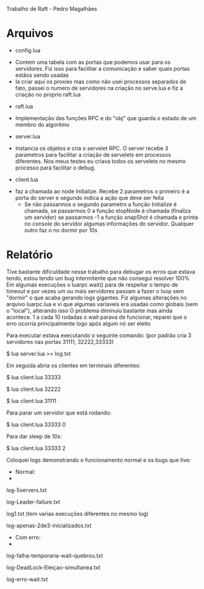 Trabalho de Raft - Pedro Magalhães

# Arquivos

* config.lua
- Contem uma tabela com as portas que podemos usar para os servidores. Fiz isso para facilitar a comunicação e saber quais portas estãos sendo usadas
- Ia criar aqui os proxies mas como não usei processos separados de fato, passei o numero de servidores na criação no serve.lua e fiz a criação no proprio raft.lua 

* raft.lua 
- Implementação das funções RPC e do "obj" que guarda o estado de um membro do algoritmo

* server.lua 
- Instancia os objetos e cria o servelet RPC. O server recebe 3 parametros para facilitar a criação de servelets em processos diferentes.
Nos meus testes eu criava todos os servelets no mesmo processo para facilitar o debug. 

* client.lua
- faz a chamada ao node Initialize. Recebe 2 parametros o primeiro é a porta do server e segundo indica a ação que deve ser feita
  - Se não passarmos o segundo parametro a função Initialize é chamada, se passarmos 0 a função stopNode é chamada (finaliza um servidor)
  se passarmos -1 a função snapShot é chamada e printa no console do servidor algumas informações do servidor. Qualquer outro faz o no dormir por 10s


# Relatório

Tive bastante dificuldade nesse trabalho para debugar os erros que estava tendo, estou tendo um bug intermitente que não consegui resolver 100%
Em algumas execuções o luarpc.wait() para de respeitar o tempo de timeout e por vezes um ou mais servidores passam a fazer o loop sem "dormir" 
o que acaba gerando logs gigantes. Fiz algumas alterações no arquivo luarpc.lua e vi que algumas variaveis era usadas como globais (sem o "local"), alterando isso O
problema diminuiu bastante mas ainda acontece. 1 a cada 10 rodadas o wait parava de funcionar, reparei que o erro ocorria principalmente logo após 
algum nó ser eleito

Para executar estava executando o seguinte comando: (por  padrão cria 3 servidores nas portas 31111, 32222,33333)

$ lua server.lua >> log.txt

Em seguida abria os clientes em terminais diferentes:

$ lua client.lua 33333

$ lua client.lua 32222

$ lua client.lua 31111

Para parar um servidor que está rodando:

$ lua client.lua 33333 0

Para dar sleep de 10s:

$ lua client.lua 33333 2


Coloquei logs demonstrando o funcionamento normal e os bugs que tive:

* Normal:
* 
log-5servers.txt

log-Leader-failure.txt

log1.txt (tem varias execuções diferentes no mesmo log)

log-apenas-2de3-inicializados.txt

* Com erro:
* 
log-falha-temporaria-wait-quebrou.txt

log-DeadLock-Eleiçao-simultanea.txt

log-erro-wait.txt

